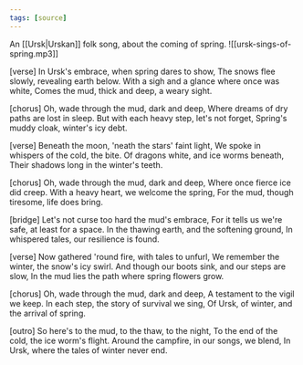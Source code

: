 ```yaml
---
tags: [source]
---
```


An [[Ursk|Urskan]] folk song, about the coming of spring.
![[ursk-sings-of-spring.mp3]]

[verse]
In Ursk's embrace, when spring dares to show,
The snows flee slowly, revealing earth below.
With a sigh and a glance where once was white,
Comes the mud, thick and deep, a weary sight.

[chorus]
Oh, wade through the mud, dark and deep,
Where dreams of dry paths are lost in sleep.
But with each heavy step, let's not forget,
Spring's muddy cloak, winter's icy debt.

[verse]
Beneath the moon, 'neath the stars' faint light,
We spoke in whispers of the cold, the bite.
Of dragons white, and ice worms beneath,
Their shadows long in the winter's teeth.

[chorus]
Oh, wade through the mud, dark and deep,
Where once fierce ice did creep.
With a heavy heart, we welcome the spring,
For the mud, though tiresome, life does bring.

[bridge]
Let's not curse too hard the mud's embrace,
For it tells us we're safe, at least for a space.
In the thawing earth, and the softening ground,
In whispered tales, our resilience is found.

[verse]
Now gathered 'round fire, with tales to unfurl,
We remember the winter, the snow's icy swirl.
And though our boots sink, and our steps are slow,
In the mud lies the path where spring flowers grow.

[chorus]
Oh, wade through the mud, dark and deep,
A testament to the vigil we keep.
In each step, the story of survival we sing,
Of Ursk, of winter, and the arrival of spring.

[outro]
So here's to the mud, to the thaw, to the night,
To the end of the cold, the ice worm's flight.
Around the campfire, in our songs, we blend,
In Ursk, where the tales of winter never end.
